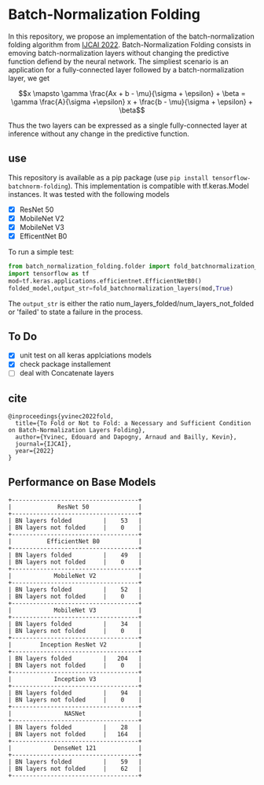 # Batch-Normalization Folding

In this repository, we propose an implementation of the batch-normalization folding algorithm from [IJCAI 2022](https://arxiv.org/pdf/2203.14646.pdf). Batch-Normalization Folding consists in emoving batch-normalization layers without changing the predictive function defiend by the neural network. The simpliest scenario is an application for a fully-connected layer followed by a batch-normalization layer, we get
```math
x \mapsto \gamma \frac{Ax + b - \mu}{\sigma + \epsilon} + \beta = \gamma \frac{A}{\sigma +\epsilon} x + \frac{b - \mu}{\sigma + \epsilon} + \beta
```
Thus the two layers can be expressed as a single fully-connected layer at inference without any change in the predictive function.

## use

This repository is available as a pip package (use `pip install tensorflow-batchnorm-folding`).
This implementation is compatible with tf.keras.Model instances. It was tested with the following models
- [x] ResNet 50
- [x] MobileNet V2
- [x] MobileNet V3
- [x] EfficentNet B0

To run a simple test:
```python
from batch_normalization_folding.folder import fold_batchnormalization_layers
import tensorflow as tf
mod=tf.keras.applications.efficientnet.EfficientNetB0()
folded_model,output_str=fold_batchnormalization_layers(mod,True)
```
The `output_str` is either the ratio num_layers_folded/num_layers_not_folded or 'failed' to state a failure in the process.

## To Do

- [x] unit test on all keras applciations models
- [x] check package installement
- [ ] deal with Concatenate layers

## cite

```
@inproceedings{yvinec2022fold,
  title={To Fold or Not to Fold: a Necessary and Sufficient Condition on Batch-Normalization Layers Folding},
  author={Yvinec, Edouard and Dapogny, Arnaud and Bailly, Kevin},
  journal={IJCAI},
  year={2022}
}
```

## Performance on Base Models

```
+------------------------------------+
|             ResNet 50              |
+------------------------------------+
| BN layers folded         |    53   |
| BN layers not folded     |    0    |
+------------------------------------+
|          EfficientNet B0           |
+------------------------------------+
| BN layers folded         |    49   |
| BN layers not folded     |    0    |
+------------------------------------+
|            MobileNet V2            |
+------------------------------------+
| BN layers folded         |    52   |
| BN layers not folded     |    0    |
+------------------------------------+
|            MobileNet V3            |
+------------------------------------+
| BN layers folded         |    34   |
| BN layers not folded     |    0    |
+------------------------------------+
|        Inception ResNet V2         |
+------------------------------------+
| BN layers folded         |   204   |
| BN layers not folded     |    0    |
+------------------------------------+
|            Inception V3            |
+------------------------------------+
| BN layers folded         |    94   |
| BN layers not folded     |    0    |
+------------------------------------+
|               NASNet               |
+------------------------------------+
| BN layers folded         |    28   |
| BN layers not folded     |   164   |
+------------------------------------+
|            DenseNet 121            |
+------------------------------------+
| BN layers folded         |    59   |
| BN layers not folded     |    62   |
+------------------------------------+
```

